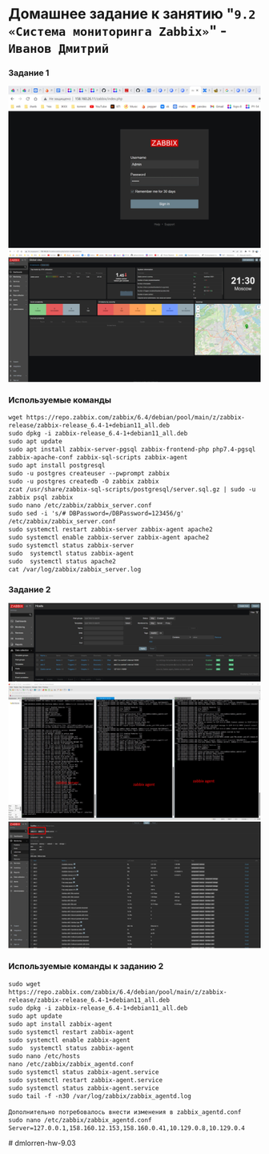 # Домашнее задание к занятию "`9.2 «Система мониторинга Zabbix»`" - `Иванов Дмитрий`

### Задание 1

![Скриншот-1](https://github.com/dmlorren/dmlorren-hw-9-02/blob/main/img/zabbix1.jpg)
![Скриншот-2](https://github.com/dmlorren/dmlorren-hw-9-02/blob/main/img/zabbix2.jpg)


### Используемые команды

```
wget https://repo.zabbix.com/zabbix/6.4/debian/pool/main/z/zabbix-release/zabbix-release_6.4-1+debian11_all.deb
sudo dpkg -i zabbix-release_6.4-1+debian11_all.deb
sudo apt update
sudo apt install zabbix-server-pgsql zabbix-frontend-php php7.4-pgsql zabbix-apache-conf zabbix-sql-scripts zabbix-agent
sudo apt install postgresql
sudo -u postgres createuser --pwprompt zabbix
sudo -u postgres createdb -O zabbix zabbix
zcat /usr/share/zabbix-sql-scripts/postgresql/server.sql.gz | sudo -u zabbix psql zabbix
sudo nano /etc/zabbix/zabbix_server.conf
sudo sed -i 's/# DBPassword=/DBPassword=123456/g' /etc/zabbix/zabbix_server.conf
sudo systemctl restart zabbix-server zabbix-agent apache2
sudo systemctl enable zabbix-server zabbix-agent apache2
sudo systemctl status zabbix-server
sudo  systemctl status zabbix-agent
sudo  systemctl status apache2
cat /var/log/zabbix/zabbix_server.log
```

### Задание 2

![Скриншот-3](https://github.com/dmlorren/dmlorren-hw-9-02/blob/main/img/zab_ex2_md1.jpg)
![Скриншот-4](https://github.com/dmlorren/dmlorren-hw-9-02/blob/main/img/zab_ex2_md2.jpg)
![Скриншот-5](https://github.com/dmlorren/dmlorren-hw-9-02/blob/main/img/zab_ex_md3.jpg)

### Используемые команды к заданию 2

```
sudo wget https://repo.zabbix.com/zabbix/6.4/debian/pool/main/z/zabbix-release/zabbix-release_6.4-1+debian11_all.deb
sudo dpkg -i zabbix-release_6.4-1+debian11_all.deb
sudo apt update
sudo apt install zabbix-agent
sudo systemctl restart zabbix-agent
sudo systemctl enable zabbix-agent
sudo  systemctl status zabbix-agent
sudo nano /etc/hosts
nano /etc/zabbix/zabbix_agentd.conf 
sudo systemctl status zabbix-agent.service
sudo systemctl restart zabbix-agent.service
sudo systemctl status zabbix-agent.service
sudo tail -f -n30 /var/log/zabbix/zabbix_agentd.log

Дополнительно потребовалось внести изменения в zabbix_agentd.conf
sudo nano /etc/zabbix/zabbix_agentd.conf
Server=127.0.0.1,158.160.12.153,158.160.0.41,10.129.0.8,10.129.0.4
```
#   d m l o r r e n - h w - 9 . 0 3 
 
 